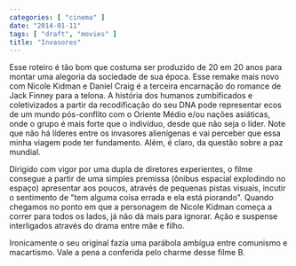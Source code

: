 ```yaml
---
categories: [ "cinema" ]
date: "2014-01-11"
tags: [ "draft", "movies" ]
title: "Invasores"
---
```

Esse roteiro é tão bom que costuma ser produzido de 20 em 20 anos para
montar uma alegoria da sociedade de sua época. Esse remake mais novo
com Nicole Kidman e Daniel Craig é a terceira encarnação do romance
de Jack Finney para a telona. A história dos humanos zumbificados e
coletivizados a partir da recodificação do seu DNA pode representar ecos
de um mundo pós-conflito com o Oriente Médio e/ou nações asiáticas,
onde o grupo é mais forte que o indivíduo, desde que não seja o
líder. Note que não há líderes entre os invasores alienígenas e
vai perceber que essa minha viagem pode ter fundamento. Além, é claro,
da questão sobre a paz mundial.

Dirigido com vigor por uma dupla de diretores experientes, o
filme consegue a partir de uma simples premissa (ônibus espacial
explodindo no espaço) apresentar aos poucos, através de pequenas
pistas visuais, incutir o sentimento de "tem alguma coisa errada e ela
está piorando". Quando chegamos no ponto em que a personagem de Nicole
Kidman começa a correr para todos os lados, já não dá mais para
ignorar. Ação e suspense interligados através do drama entre mãe e
filho.

Ironicamente o seu original fazia uma parábola ambígua entre comunismo
e macartismo. Vale a pena a conferida pelo charme desse filme B.
